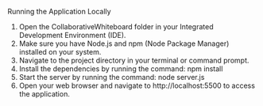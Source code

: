 Running the Application Locally

1. Open the CollaborativeWhiteboard folder in your Integrated Development Environment (IDE).
2. Make sure you have Node.js and npm (Node Package Manager) installed on your system.
3. Navigate to the project directory in your terminal or command prompt.
4. Install the dependencies by running the command:   npm install
5. Start the server by running the command: node server.js
6. Open your web browser and navigate to http://localhost:5500 to access the application.
